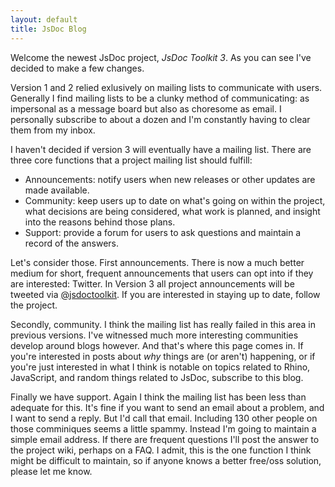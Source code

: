 ```yaml
---
layout: default
title: JsDoc Blog
---
```


Welcome the newest JsDoc project, _JsDoc Toolkit 3_. As you can see I've decided to make a few changes.

Version 1 and 2 relied exlusively on mailing lists to communicate with users. Generally I find mailing lists to be a clunky method of communicating: as impersonal as a message board but also as choresome as email. I personally subscribe to about a dozen and I'm constantly having to clear them from my inbox.

I haven't decided if version 3 will eventually have a mailing list. There are three core functions that a project mailing list should fulfill:

- Announcements: notify users when new releases or other updates are made available.
- Community: keep users up to date on what's going on within the project, what decisions are being considered, what work is planned, and insight into the reasons behind those plans.
- Support: provide a forum for users to ask questions and maintain a record of the answers.

Let's consider those. First announcements. There is now a much better medium for short, frequent announcements that users can opt into if they are interested: Twitter. In Version 3 all project announcements will be tweeted via [@jsdoctoolkit](http://twitter.com/jsdoctoolkit). If you are interested in staying up to date, follow the project.

Secondly, community. I think the mailing list has really failed in this area in previous versions. I've witnessed much more interesting communities develop around blogs however. And that's where this page comes in. If you're interested in posts about _why_ things are (or aren't) happening, or if you're just interested in what I think is notable on topics related to Rhino, JavaScript, and random things related to JsDoc, subscribe to this blog.

Finally we have support. Again I think the mailing list has been less than adequate for this. It's fine if you want to send an email about a problem, and I want to send a reply. But I'd call that email. Including 130 other people on those comminiques seems a little spammy. Instead I'm going to maintain a simple email address. If there are frequent questions I'll post the answer to the project wiki, perhaps on a FAQ. I admit, this is the one function I think might be difficult to maintain, so if anyone knows a better free/oss solution, please let me know.

